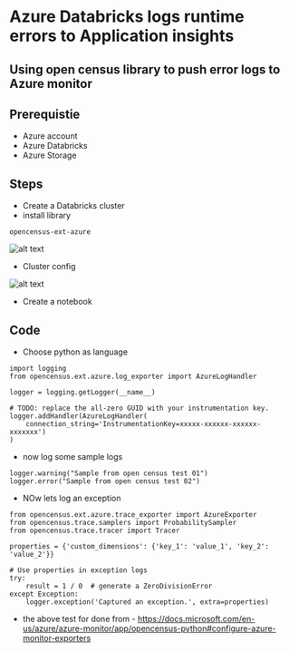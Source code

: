 # Azure Databricks logs runtime errors to Application insights

## Using open census library to push error logs to Azure monitor

## Prerequistie

- Azure account
- Azure Databricks
- Azure Storage

## Steps

- Create a Databricks cluster
- install library

```
opencensus-ext-azure
```

![alt text](https://github.com/balakreshnan/Samples2021/blob/main/adb/images/opencensus1.jpg "Service Health")

- Cluster config

![alt text](https://github.com/balakreshnan/Samples2021/blob/main/adb/images/opencensus2.jpg "Service Health")

- Create a notebook

## Code

- Choose python as language

```
import logging
from opencensus.ext.azure.log_exporter import AzureLogHandler

logger = logging.getLogger(__name__)
```

```
# TODO: replace the all-zero GUID with your instrumentation key.
logger.addHandler(AzureLogHandler(
    connection_string='InstrumentationKey=xxxxx-xxxxxx-xxxxxx-xxxxxxx')
)
```

- now log some sample logs

```
logger.warning("Sample from open census test 01")
logger.error("Sample from open census test 02")
```

- NOw lets log an exception

```
from opencensus.ext.azure.trace_exporter import AzureExporter
from opencensus.trace.samplers import ProbabilitySampler
from opencensus.trace.tracer import Tracer
```

```
properties = {'custom_dimensions': {'key_1': 'value_1', 'key_2': 'value_2'}}

# Use properties in exception logs
try:
    result = 1 / 0  # generate a ZeroDivisionError
except Exception:
    logger.exception('Captured an exception.', extra=properties)
```

- the above test for done from - https://docs.microsoft.com/en-us/azure/azure-monitor/app/opencensus-python#configure-azure-monitor-exporters